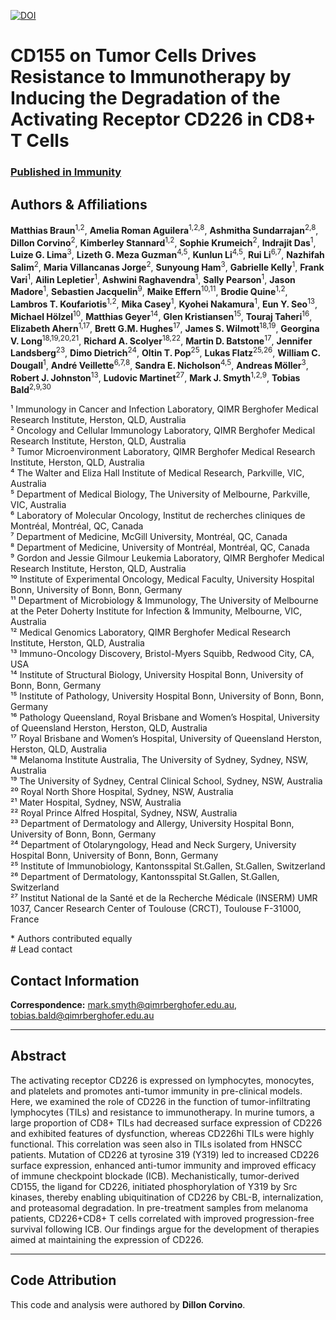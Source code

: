 [![DOI](https://zenodo.org/badge/256487619.svg)](https://zenodo.org/badge/latestdoi/256487619)

# CD155 on Tumor Cells Drives Resistance to Immunotherapy by Inducing the Degradation of the Activating Receptor CD226 in CD8+ T Cells

### [Published in Immunity](https://doi.org/10.1016/j.immuni.2020.09.010)

## Authors & Affiliations

**Matthias Braun**<sup>1,2</sup>, **Amelia Roman Aguilera**<sup>1,2,8</sup>, **Ashmitha Sundarrajan**<sup>2,8</sup>, **Dillon Corvino**<sup>2</sup>, **Kimberley Stannard**<sup>1,2</sup>, **Sophie Krumeich**<sup>2</sup>, **Indrajit Das**<sup>1</sup>, **Luize G. Lima**<sup>3</sup>, **Lizeth G. Meza Guzman**<sup>4,5</sup>, **Kunlun Li**<sup>4,5</sup>, **Rui Li**<sup>6,7</sup>, **Nazhifah Salim**<sup>2</sup>, **Maria Villancanas Jorge**<sup>2</sup>, **Sunyoung Ham**<sup>3</sup>, **Gabrielle Kelly**<sup>1</sup>, **Frank Vari**<sup>1</sup>, **Ailin Lepletier**<sup>1</sup>, **Ashwini Raghavendra**<sup>1</sup>, **Sally Pearson**<sup>1</sup>, **Jason Madore**<sup>1</sup>, **Sebastien Jacquelin**<sup>9</sup>, **Maike Effern**<sup>10,11</sup>, **Brodie Quine**<sup>1,2</sup>, **Lambros T. Koufariotis**<sup>1,2</sup>, **Mika Casey**<sup>1</sup>, **Kyohei Nakamura**<sup>1</sup>, **Eun Y. Seo**<sup>13</sup>, **Michael Hölzel**<sup>10</sup>, **Matthias Geyer**<sup>14</sup>, **Glen Kristiansen**<sup>15</sup>, **Touraj Taheri**<sup>16</sup>, **Elizabeth Ahern**<sup>1,17</sup>, **Brett G.M. Hughes**<sup>17</sup>, **James S. Wilmott**<sup>18,19</sup>, **Georgina V. Long**<sup>18,19,20,21</sup>, **Richard A. Scolyer**<sup>18,22</sup>, **Martin D. Batstone**<sup>17</sup>, **Jennifer Landsberg**<sup>23</sup>, **Dimo Dietrich**<sup>24</sup>, **Oltin T. Pop**<sup>25</sup>, **Lukas Flatz**<sup>25,26</sup>, **William C. Dougall**<sup>1</sup>, **André Veillette**<sup>6,7,8</sup>, **Sandra E. Nicholson**<sup>4,5</sup>, **Andreas Möller**<sup>3</sup>, **Robert J. Johnston**<sup>13</sup>, **Ludovic Martinet**<sup>27</sup>, **Mark J. Smyth**<sup>1,2,9</sup>, **Tobias Bald**<sup>2,9,30</sup>
 

¹ Immunology in Cancer and Infection Laboratory, QIMR Berghofer Medical Research Institute, Herston, QLD, Australia  
² Oncology and Cellular Immunology Laboratory, QIMR Berghofer Medical Research Institute, Herston, QLD, Australia  
³ Tumor Microenvironment Laboratory, QIMR Berghofer Medical Research Institute, Herston, QLD, Australia  
⁴ The Walter and Eliza Hall Institute of Medical Research, Parkville, VIC, Australia  
⁵ Department of Medical Biology, The University of Melbourne, Parkville, VIC, Australia  
⁶ Laboratory of Molecular Oncology, Institut de recherches cliniques de Montréal, Montréal, QC, Canada  
⁷ Department of Medicine, McGill University, Montréal, QC, Canada  
⁸ Department of Medicine, University of Montréal, Montréal, QC, Canada  
⁹ Gordon and Jessie Gilmour Leukemia Laboratory, QIMR Berghofer Medical Research Institute, Herston, QLD, Australia  
¹⁰ Institute of Experimental Oncology, Medical Faculty, University Hospital Bonn, University of Bonn, Bonn, Germany  
¹¹ Department of Microbiology & Immunology, The University of Melbourne at the Peter Doherty Institute for Infection & Immunity, Melbourne, VIC, Australia  
¹² Medical Genomics Laboratory, QIMR Berghofer Medical Research Institute, Herston, QLD, Australia  
¹³ Immuno-Oncology Discovery, Bristol-Myers Squibb, Redwood City, CA, USA  
¹⁴ Institute of Structural Biology, University Hospital Bonn, University of Bonn, Bonn, Germany  
¹⁵ Institute of Pathology, University Hospital Bonn, University of Bonn, Bonn, Germany  
¹⁶ Pathology Queensland, Royal Brisbane and Women’s Hospital, University of Queensland Herston, Herston, QLD, Australia  
¹⁷ Royal Brisbane and Women’s Hospital, University of Queensland Herston, Herston, QLD, Australia  
¹⁸ Melanoma Institute Australia, The University of Sydney, Sydney, NSW, Australia  
¹⁹ The University of Sydney, Central Clinical School, Sydney, NSW, Australia  
²⁰ Royal North Shore Hospital, Sydney, NSW, Australia  
²¹ Mater Hospital, Sydney, NSW, Australia  
²² Royal Prince Alfred Hospital, Sydney, NSW, Australia  
²³ Department of Dermatology and Allergy, University Hospital Bonn, University of Bonn, Bonn, Germany  
²⁴ Department of Otolaryngology, Head and Neck Surgery, University Hospital Bonn, University of Bonn, Bonn, Germany  
²⁵ Institute of Immunobiology, Kantonsspital St.Gallen, St.Gallen, Switzerland  
²⁶ Department of Dermatology, Kantonsspital St.Gallen, St.Gallen, Switzerland  
²⁷ Institut National de la Santé et de la Recherche Médicale (INSERM) UMR 1037, Cancer Research Center of Toulouse (CRCT), Toulouse F-31000, France  

\* Authors contributed equally  
\# Lead contact  

## Contact Information  

**Correspondence:** [mark.smyth@qimrberghofer.edu.au](mailto:mark.smyth@qimrberghofer.edu.au), [tobias.bald@qimrberghofer.edu.au](mailto:tobias.bald@qimrberghofer.edu.au)  

---

## Abstract

The activating receptor CD226 is expressed on lymphocytes, monocytes, and platelets and promotes anti-tumor immunity in pre-clinical models. Here, we examined the role of CD226 in the function of tumor-infiltrating lymphocytes (TILs) and resistance to immunotherapy. In murine tumors, a large proportion of CD8+ TILs had decreased surface expression of CD226 and exhibited features of dysfunction, whereas CD226hi TILs were highly functional. This correlation was seen also in TILs isolated from HNSCC patients. Mutation of CD226 at tyrosine 319 (Y319) led to increased CD226 surface expression, enhanced anti-tumor immunity and improved efficacy of immune checkpoint blockade (ICB). Mechanistically, tumor-derived CD155, the ligand for CD226, initiated phosphorylation of Y319 by Src kinases, thereby enabling ubiquitination of CD226 by CBL-B, internalization, and proteasomal degradation. In pre-treatment samples from melanoma patients, CD226+CD8+ T cells correlated with improved progression-free survival following ICB. Our findings argue for the development of therapies aimed at maintaining the expression of CD226.

---

## Code Attribution  

This code and analysis were authored by **Dillon Corvino**.  

